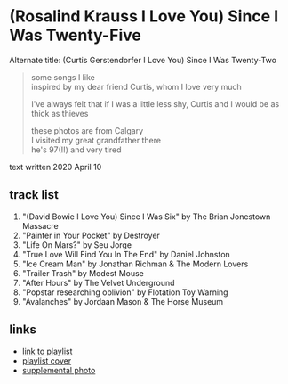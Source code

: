 # (Rosalind Krauss I Love You) Since I Was Twenty-Five

Alternate title: (Curtis Gerstendorfer I Love You) Since I Was Twenty-Two

> some songs I like  
> inspired by my dear friend Curtis, whom I love very much
>
> I've always felt that if I was a little less shy, Curtis and I would be as thick as thieves
>
> these photos are from Calgary  
> I visited my great grandfather there  
> he's 97(!!) and very tired

text written 2020 April 10

## track list

1. "(David Bowie I Love You) Since I Was Six" by The Brian Jonestown Massacre
2. "Painter in Your Pocket" by Destroyer
3. "Life On Mars?" by Seu Jorge
4. "True Love Will Find You In The End" by Daniel Johnston
5. "Ice Cream Man" by Jonathan Richman & The Modern Lovers
6. "Trailer Trash" by Modest Mouse
7. "After Hours" by The Velvet Underground
8. "Popstar researching oblivion" by Flotation Toy Warning
9. "Avalanches" by Jordaan Mason & The Horse Museum

## links

- [link to playlist](https://open.spotify.com/playlist/7eMSFSI2AyZryWNIc1rg0n)
- [playlist cover](./cover.jpeg)
- [supplemental photo](./supplement.jpeg)
